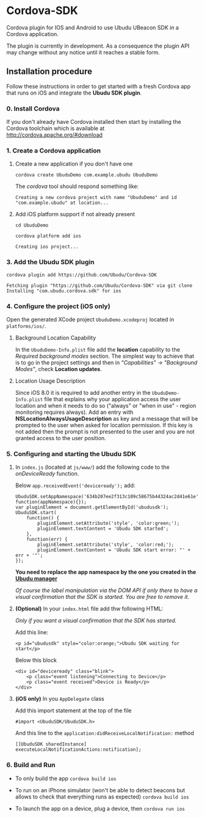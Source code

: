 # Cordova-SDK
Cordova plugin for IOS and Android to use Ubudu UBeacon SDK in a Cordova application. 

The plugin is currently in development. As a consequence the plugin API may change without any notice until it reaches a stable form.

## Installation procedure

Follow these instructions in order to get started with a fresh Cordova app that runs on iOS and integrate the **Ubudu SDK plugin**.

### 0. Install Cordova

If you don't already have Cordova installed then start by installing the Cordova toolchain which is available at http://cordova.apache.org/#download

### 1. Create a Cordova application

1. Create a new application if you don't have one

	`cordova create UbuduDemo com.example.ubudu UbuduDemo`
	
	The *cordova* tool should respond something like:
	
	```
	Creating a new cordova project with name "UbuduDemo" and id "com.example.ubudu" at location...
	```

2. Add iOS platform support if not already present

	`cd UbuduDemo`
	
	`cordova platform add ios`

	```
	Creating ios project...
	```

### 3. Add the Ubudu SDK plugin

`cordova plugin add https://github.com/Ubudu/Cordova-SDK`

```
Fetching plugin "https://github.com/Ubudu/Cordova-SDK" via git clone
Installing "com.ubudu.cordova.sdk" for ios

```

### 4. Configure the project (iOS only)

Open the generated XCode project `UbuduDemo.xcodeproj` located in `platforms/ios/`.

1. Background Location Capability

	In the `UbuduDemo-Info.plist` file add the **location** capability to the *Required background modes* section. The simplest way to achieve that is to go in the project settings and then in *"Capabilities" -> "Background Modes"*, check **Location updates**.

2. Location Usage Description

	Since iOS 8.0 it is required to add another entry in the `UbuduDemo-Info.plist` file that explains why your application access the user location and when it needs to do so ("always" or "when in use" - region monitoring requires always). Add an entry with **NSLocationAlwaysUsageDescription** as key and a message that will be prompted to the user when asked for location permission. If this key is not added then the prompt is not presented to the user and you are not granted access to the user position.

### 5. Configuring and starting the Ubudu SDK

1. In `index.js` (located at `js/www/`) add the following code to the *onDeviceReady* function. 

	Below `app.receivedEvent('deviceready');` add:
	
	```
	UbuduSDK.setAppNamespace('634b207ee2f313c109c58675b44324ac2d41e61e', 	function(appNamespace){});
	var pluginElement = document.getElementById('ubudusdk');
	UbuduSDK.start(
	    function() {
	        pluginElement.setAttribute('style', 'color:green;');
	        pluginElement.textContent = 'Ubudu SDK started';
	    },
	    function(err) {
	        pluginElement.setAttribute('style', 'color:red;');
	        pluginElement.textContent = 'Ubudu SDK start error: "' + err + '"';
	});
	```

	**You need to replace the app namespace by the one you created in the [Ubudu manager](https://manager.ubudu.com)**

	*Of course the label manipulation via the DOM API if only there to have a visual confirmation that the SDK is started. You are free to remove it.*


2. **(Optional)** In your `index.html` file add thw following HTML:

	*Only if you want a visual confirmation that the SDK has started.*
	
	Add this line:

	```
	<p id="ubudusdk" style="color:orange;">Ubudu SDK waiting for start</p>
	```
	
	Below this block
	
	```
	<div id="deviceready" class="blink">
	    <p class="event listening">Connecting to Device</p>
	    <p class="event received">Device is Ready</p>
	</div>
	```

3. **(iOS only)** In you `AppDelegate` class

	Add this import statement at the top of the file
	
	```
	#import <UbuduSDK/UbuduSDK.h>
	```
	
	And this line to the `application:didReceiveLocalNotification:` method
	
	```
	[[UbuduSDK sharedInstance] executeLocalNotificationActions:notification];
	```

### 6. Build and Run

* To only build the app `cordova build ios`

* To run on an iPhone simulator (won't be able to detect beacons but allows to check that everything runs as expected) `cordova build ios`

* To launch the app on a device, plug a device, then `cordova run ios`
